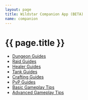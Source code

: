 ```yaml
---
layout: page
title: Wildstar Companion App (BETA)
name: companion
---
```


{{ page.title }}
=====

  * [Dungeon Guides](dungeons/)
  * [Raid Guides](raids/)
  * [Healer Guides](healer/)
  * [Tank Guides](tanks/)
  * [Crafting Guides](crafting/)
  * [PvP Guides](pvp/)
  * [Basic Gameplay Tips](basic/)
  * [Advanced Gameplay Tips](advanced/)
